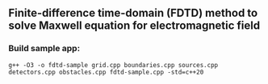 ## Finite-difference time-domain (FDTD) method to solve Maxwell equation for electromagnetic field  

### Build sample app:  
    g++ -O3 -o fdtd-sample grid.cpp boundaries.cpp sources.cpp detectors.cpp obstacles.cpp fdtd-sample.cpp -std=c++20
